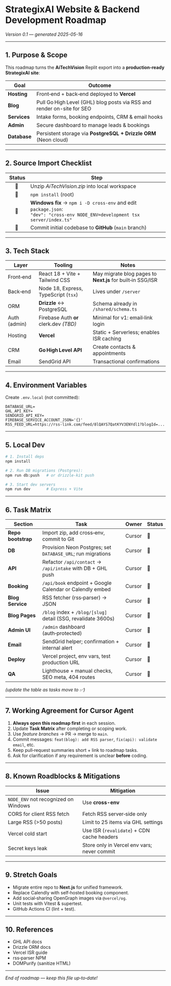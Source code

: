 
# StrategixAI Website & Backend Development Roadmap
*Version 0.1 — generated 2025-05-16*

---

## 1. Purpose & Scope
This roadmap turns the **AiTechVision** Replit export into a **production‑ready StrategixAI site**:

| Goal | Outcome |
|------|---------|
| **Hosting** | Front‑end + back‑end deployed to **Vercel** |
| **Blog** | Pull Go High Level (GHL) blog posts via RSS and render on-site for SEO |
| **Services** | Intake forms, booking endpoints, CRM & email hooks |
| **Admin** | Secure dashboard to manage leads & bookings |
| **Database** | Persistent storage via **PostgreSQL + Drizzle ORM** (Neon cloud) |

---

## 2. Source Import Checklist
| Status | Step |
|:-----:|------|
| 🔲 | Unzip *AiTechVision.zip* into local workspace |
| 🔲 | `npm install` (root) |
| 🔲 | **Windows fix** → `npm i -D cross-env` and edit `package.json`:<br>`"dev": "cross-env NODE_ENV=development tsx server/index.ts"` |
| 🔲 | Commit initial codebase to **GitHub** (`main` branch) |

---

## 3. Tech Stack
| Layer | Tooling | Notes |
|-------|---------|-------|
| Front‑end | React 18 + Vite + Tailwind CSS | May migrate blog pages to **Next.js** for built‑in SSG/ISR |
| Back‑end | Node 18, Express, TypeScript (`tsx`) | Lives under `/server` |
| ORM | **Drizzle** ↔ PostgreSQL | Schema already in `/shared/schema.ts` |
| Auth (admin) | Firebase Auth **or** clerk.dev *(TBD)* | Minimal for v1: email‑link login |
| Hosting | **Vercel** | Static + Serverless; enables ISR caching |
| CRM | **Go High Level API** | Create contacts & appointments |
| Email | SendGrid API | Transactional confirmations |

---

## 4. Environment Variables
Create `.env.local` (not committed):

```
DATABASE_URL=
GHL_API_KEY=
SENDGRID_API_KEY=
FIREBASE_SERVICE_ACCOUNT_JSON='{}'
RSS_FEED_URL=https://rss-link.com/feed/8lQAYS7QatKYV3ENYdl1?blogId=...
```

---

## 5. Local Dev
```bash
# 1. Install deps
npm install

# 2. Run DB migrations (Postgres):
npm run db:push   # or drizzle-kit push

# 3. Start dev servers
npm run dev       # Express + Vite
```

---

## 6. Task Matrix

| Section | Task | Owner | Status |
|---------|------|-------|--------|
| **Repo bootstrap** | Import zip, add cross‑env, commit to Git | Cursor | 🔲 |
| **DB** | Provision Neon Postgres; set `DATABASE_URL`; run migrations | Cursor | 🔲 |
| **API** | Refactor `/api/contact` → `/api/intake` with DB + GHL push | Cursor | 🔲 |
| **Booking** | `/api/book` endpoint + Google Calendar or Calendly embed | Cursor | 🔲 |
| **Blog Service** | RSS fetcher (rss‑parser) → JSON | Cursor | 🔲 |
| **Blog Pages** | `/blog` index + `/blog/[slug]` detail (SSG, revalidate 3600s) | Cursor | 🔲 |
| **Admin UI** | `/admin` dashboard (auth‑protected) | Cursor | 🔲 |
| **Email** | SendGrid helper; confirmation + internal alert | Cursor | 🔲 |
| **Deploy** | Vercel project, env vars, test production URL | Cursor | 🔲 |
| **QA** | Lighthouse + manual checks, SEO meta, 404 routes | Cursor | 🔲 |

*(update the table as tasks move to ✅)*

---

## 7. Working Agreement for **Cursor Agent**
1. **Always open this roadmap first** in each session.  
2. Update **Task Matrix** after completing or scoping work.  
3. Use *feature branches* → PR → merge to `main`.  
4. Commit messages: `feat(blog): add RSS parser`, `fix(api): validate email`, etc.  
5. Keep pull‑request summaries short + link to roadmap tasks.  
6. Ask for clarification if any requirement is unclear **before** coding.

---

## 8. Known Roadblocks & Mitigations
| Issue | Mitigation |
|-------|------------|
| `NODE_ENV` not recognized on Windows | Use **cross-env** |
| CORS for client RSS fetch | Fetch RSS server‑side only |
| Large RSS (>50 posts) | Limit to 25 items via GHL settings |
| Vercel cold start | Use ISR (`revalidate`) + CDN cache headers |
| Secret keys leak | Store only in Vercel env vars; never commit |

---

## 9. Stretch Goals
- Migrate entire repo to **Next.js** for unified framework.
- Replace Calendly with self‑hosted booking component.
- Add social‑sharing OpenGraph images via `@vercel/og`.
- Unit tests with Vitest & supertest.
- GitHub Actions CI (lint + test).

---

## 10. References
- GHL API docs  
- Drizzle ORM docs  
- Vercel ISR guide  
- rss‑parser NPM  
- DOMPurify (sanitize HTML)

---

*End of roadmap — keep this file up‑to‑date!*  
